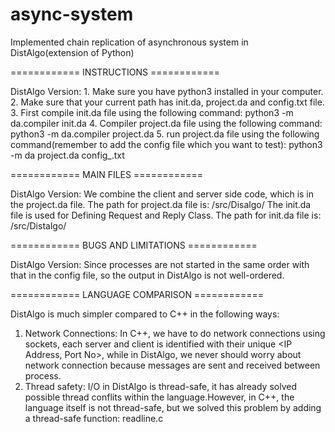 async-system
============

Implemented chain replication of asynchronous system in DistAlgo(extension of Python)

============ INSTRUCTIONS ============

DistAlgo Version:
	1. Make sure you have python3 installed in your computer.
	2. Make sure that your current path has init.da, project.da and config.txt file.
	3. First compile init.da file using the following command:
		python3 -m da.compiler init.da
	4. Compiler project.da file using the following command:
		python3 -m da.compiler project.da
	5. run project.da file using the following command(remember to add the config file which you want to test):
		python3 -m da project.da config_.txt

============ MAIN FILES ============

DistAlgo Version:
	We combine the client and server side code, which is in the project.da file.
	The path for project.da file is: /src/Disalgo/
	The init.da file is used for Defining Request and Reply Class.
	The path for init.da file is: /src/Distalgo/

============ BUGS AND LIMITATIONS ============

DistAlgo Version:
	Since processes are not started in the same order with that in the config file, so the output in DistAlgo is not well-ordered.

============ LANGUAGE COMPARISON ============

DistAlgo is much simpler compared to C++ in the following ways:

1. Network Connections: In C++, we have to do network connections using sockets, each server and client is identified with their unique <IP Address, Port No>, while in DistAlgo, we never should worry about network connection because messages are sent and received between process.
2. Thread safety: I/O in DistAlgo is thread-safe, it has already solved possible thread conflits within the language.However, in C++, the language itself is not thread-safe, but we solved this problem by adding a thread-safe function: readline.c
